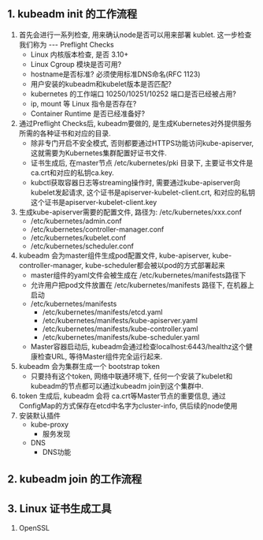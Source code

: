 ## 1. kubeadm init 的工作流程
   1. 首先会进行一系列检查, 用来确认node是否可以用来部署 kublet. 这一步检查我们称为 --- Preflight Checks
        - Linux 内核版本检查, 是否 3.10+
        - Linux Cgroup 模块是否可用?
        - hostname是否标准? 必须使用标准DNS命名(RFC 1123)
        - 用户安装的kubeadm和kubelet版本是否匹配?
        - kubernetes 的工作端口 10250/10251/10252 端口是否已经被占用?
        - ip, mount 等 Linux 指令是否存在?
        - Container Runtime 是否已经准备好?
   2. 通过Preflight Checks后, kubeadm要做的, 是生成Kubernetes对外提供服务所需的各种证书和对应的目录.
        - 除非专门开启不安全模式, 否则都要通过HTTPS功能访问kube-apiserver, 这就需要为Kubernetes集群配置好证书文件.
        - 证书生成后, 在master节点 /etc/kubernetes/pki 目录下, 主要证书文件是ca.crt和对应的私钥ca.key.
        - kubctl获取容器日志等streaming操作时, 需要通过kube-apiserver向kubelet发起请求, 这个证书是apiserver-kubelet-client.crt, 和对应的私钥这个证书是apiserver-kubelet-client.key
   3. 生成kube-apiserver需要的配置文件, 路径为: /etc/kubernetes/xxx.conf
        - /etc/kubernetes/admin.conf
        - /etc/kubernetes/controller-manager.conf
        - /etc/kubernetes/kubelet.conf
        - /etc/kubernetes/scheduler.conf
   4. kubeadm 会为master组件生成pod配置文件, kube-apiserver, kube-controller-manager, kube-scheduler都会被以pod的方式部署起来
        - master组件的yaml文件会被生成在 /etc/kubernetes/manifests路径下
        - 允许用户把pod文件放置在 /etc/kubernetes/manifests 路径下, 在机器上启动
        - /etc/kubernetes/manifests
            - /etc/kubernetes/manifests/etcd.yaml
            - /etc/kubernetes/manifests/kube-apiserver.yaml
            - /etc/kubernetes/manifests/kube-controller.yaml
            - /etc/kubernetes/manifests/kube-scheduler.yaml
        - Master容器启动后, kubeadm会通过检查localhost:6443/healthz这个健康检查URL, 等待Master组件完全运行起来.
   5. kubeadm 会为集群生成一个 bootstrap token
        - 只要持有这个token, 网络中联通环境下, 任何一个安装了kubelet和kubeadm的节点都可以通过kubeadm join到这个集群中.
   6. token 生成后, kubeadm 会将 ca.crt等Master节点的重要信息, 通过ConfigMap的方式保存在etcd中名字为cluster-info, 供后续的node使用
   7. 安装默认插件
        - kube-proxy
            - 服务发现
        - DNS
            - DNS功能
## 2. kubeadm join 的工作流程

## 3. Linux 证书生成工具
   1. OpenSSL
   